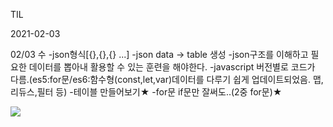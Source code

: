 TIL

2021-02-03

02/03 수
-json형식[{},{},{} ...]
-json data -> table 생성
-json구조를 이해하고 필요한 데이터를 뽑아내 활용할 수 있는 훈련을 해야한다. 
-javascript 버전별로 코드가 다름.(es5:for문/es6:함수형(const,let,var)데이터를 다루기 쉽게 업데이트되었음. 맵,리듀스,필터 등)
-테이블 만들어보기★ 
-for문 if문만 잘써도..(2중 for문)★

![](C:\Users\ADMIN\IdeaProjects\TIL21\daily\img\0203IMG.png)